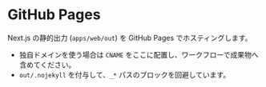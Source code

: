 # GitHub Pages

Next.js の静的出力 (`apps/web/out`) を GitHub Pages でホスティングします。

- 独自ドメインを使う場合は `CNAME` をここに配置し、ワークフローで成果物へ含めてください。
- `out/.nojekyll` を付与して、`_*` パスのブロックを回避しています。

